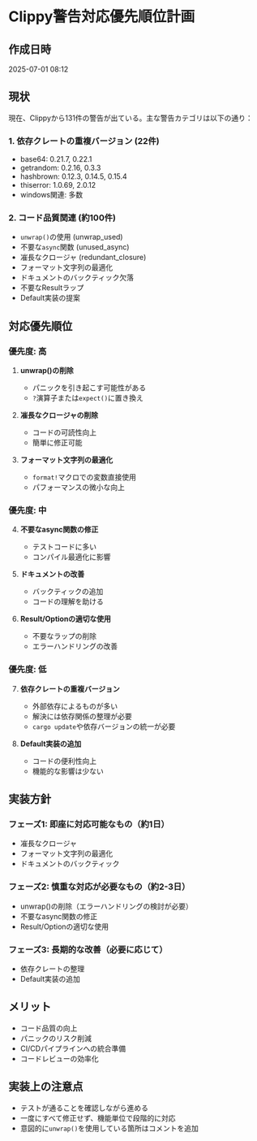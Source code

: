 # Clippy警告対応優先順位計画

## 作成日時
2025-07-01 08:12

## 現状
現在、Clippyから131件の警告が出ている。主な警告カテゴリは以下の通り：

### 1. 依存クレートの重複バージョン (22件)
- base64: 0.21.7, 0.22.1
- getrandom: 0.2.16, 0.3.3
- hashbrown: 0.12.3, 0.14.5, 0.15.4
- thiserror: 1.0.69, 2.0.12
- windows関連: 多数

### 2. コード品質関連 (約100件)
- `unwrap()`の使用 (unwrap_used)
- 不要な`async`関数 (unused_async)
- 凗長なクロージャ (redundant_closure)
- フォーマット文字列の最適化
- ドキュメントのバックティック欠落
- 不要なResultラップ
- Default実装の提案

## 対応優先順位

### 優先度: 高
1. **unwrap()の削除**
   - パニックを引き起こす可能性がある
   - `?`演算子または`expect()`に置き換え

2. **凗長なクロージャの削除**
   - コードの可読性向上
   - 簡単に修正可能

3. **フォーマット文字列の最適化**
   - `format!`マクロでの変数直接使用
   - パフォーマンスの微小な向上

### 優先度: 中
4. **不要なasync関数の修正**
   - テストコードに多い
   - コンパイル最適化に影響

5. **ドキュメントの改善**
   - バックティックの追加
   - コードの理解を助ける

6. **Result/Optionの適切な使用**
   - 不要なラップの削除
   - エラーハンドリングの改善

### 優先度: 低
7. **依存クレートの重複バージョン**
   - 外部依存によるものが多い
   - 解決には依存関係の整理が必要
   - `cargo update`や依存バージョンの統一が必要

8. **Default実装の追加**
   - コードの便利性向上
   - 機能的な影響は少ない

## 実装方針

### フェーズ1: 即座に対応可能なもの（約1日）
- 凗長なクロージャ
- フォーマット文字列の最適化
- ドキュメントのバックティック

### フェーズ2: 慎重な対応が必要なもの（約2-3日）
- unwrap()の削除（エラーハンドリングの検討が必要）
- 不要なasync関数の修正
- Result/Optionの適切な使用

### フェーズ3: 長期的な改善（必要に応じて）
- 依存クレートの整理
- Default実装の追加

## メリット
- コード品質の向上
- パニックのリスク削減
- CI/CDパイプラインへの統合準備
- コードレビューの効率化

## 実装上の注意点
- テストが通ることを確認しながら進める
- 一度にすべて修正せず、機能単位で段階的に対応
- 意図的に`unwrap()`を使用している箇所はコメントを追加